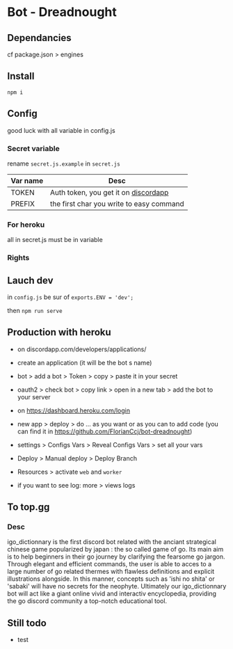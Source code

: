 # Bot - Dreadnought

## Dependancies

cf package.json > engines

## Install

`npm i`

## Config

good luck with all variable in config.js

### Secret variable

rename `secret.js.example` in `secret.js`

| Var name                      | Desc                                                                                        |
|-------------------------------|---------------------------------------------------------------------------------------------|
| TOKEN                         | Auth token, you get it on [discordapp](discordapp.com/developers/applications/)             |
| PREFIX                        | the first char you write to easy command                                                    |

### For heroku

all in secret.js must be in variable

### Rights

## Lauch dev

in `config.js` be sur of `exports.ENV = 'dev';`

then `npm run serve`

## Production with heroku

* on discordapp.com/developers/applications/
* create an application (it will be the bot s name)
* bot > add a bot > Token > copy > paste it in your secret
* oauth2 > check bot > copy link > open in a new tab > add the bot to your server


* on https://dashboard.heroku.com/login
* new app > deploy > do ... as you want or as you can to add code (you can find it in https://github.com/FlorianCcj/bot-dreadnought)
* settings > Configs Vars > Reveal Configs Vars > set all your vars
* Deploy > Manual deploy > Deploy Branch
* Resources > activate `web` and `worker`
* if you want to see log: more > views logs

## To top.gg

### Desc

igo_dictionnary is the first discord bot related with the anciant strategical chinese game popularized by japan : the so called game of go.
Its main aim is to help beginners in their go journey by clarifying the fearsome go jargon.
Through elegant and efficient commands, the user is able to acces to a large number of go related thermes with flawless definitions and explicit illustrations alongside.
In this manner, concepts such as 'ishi no shita' or 'sabaki' will have no secrets for the neophyte.
Ultimately our igo_dictionnary bot will act like a giant online vivid and interactiv encyclopedia, providing the go discord community a top-notch educational tool.

## Still todo

* test
